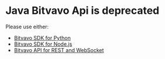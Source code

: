 # Java Bitvavo Api is deprecated

Please use either:

* [Bitvavo SDK for Python](https://github.com/bitvavo/python-bitvavo-api)
* [Bitvavo SDK for Node.js](https://github.com/bitvavo/node-bitvavo-api)
* [Bitvavo API for REST and WebSocket](https://docs.bitvavo.com/)

